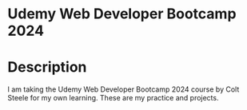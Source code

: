 # Udemy Web Developer Bootcamp 2024
# Description
I am taking the Udemy Web Developer Bootcamp 2024 course by Colt Steele for my own learning.
These are my practice and projects.
